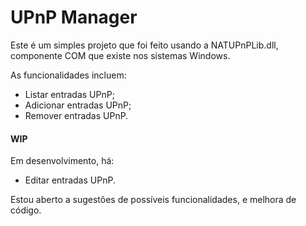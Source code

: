 # UPnP Manager
Este é um simples projeto que foi feito usando a NATUPnPLib.dll, componente COM que existe nos sistemas Windows.

As funcionalidades incluem:
- Listar entradas UPnP;
- Adicionar entradas UPnP;
- Remover entradas UPnP.

#### WIP
Em desenvolvimento, há:
- Editar entradas UPnP.

Estou aberto a sugestões de possíveis funcionalidades, e melhora de código.